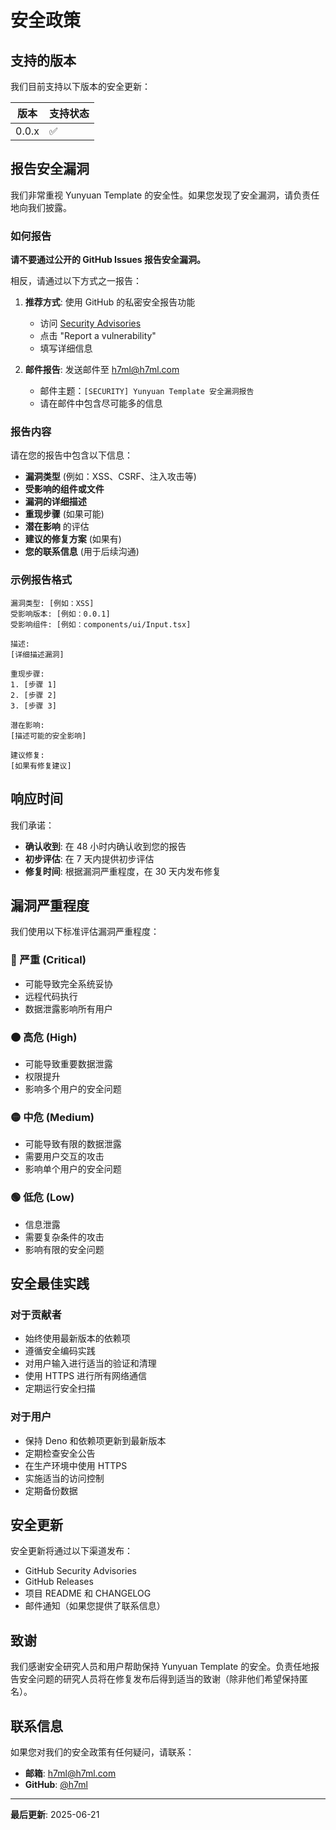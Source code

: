 # 安全政策

## 支持的版本

我们目前支持以下版本的安全更新：

| 版本  | 支持状态 |
| ----- | -------- |
| 0.0.x | ✅       |

## 报告安全漏洞

我们非常重视 Yunyuan Template
的安全性。如果您发现了安全漏洞，请负责任地向我们披露。

### 如何报告

**请不要通过公开的 GitHub Issues 报告安全漏洞。**

相反，请通过以下方式之一报告：

1. **推荐方式**: 使用 GitHub 的私密安全报告功能

   - 访问
     [Security Advisories](https://github.com/dext7r/Yunyuan/security/advisories/new)
   - 点击 "Report a vulnerability"
   - 填写详细信息

2. **邮件报告**: 发送邮件至 h7ml@h7ml.com
   - 邮件主题：`[SECURITY] Yunyuan Template 安全漏洞报告`
   - 请在邮件中包含尽可能多的信息

### 报告内容

请在您的报告中包含以下信息：

- **漏洞类型** (例如：XSS、CSRF、注入攻击等)
- **受影响的组件或文件**
- **漏洞的详细描述**
- **重现步骤** (如果可能)
- **潜在影响** 的评估
- **建议的修复方案** (如果有)
- **您的联系信息** (用于后续沟通)

### 示例报告格式

```
漏洞类型: [例如：XSS]
受影响版本: [例如：0.0.1]
受影响组件: [例如：components/ui/Input.tsx]

描述:
[详细描述漏洞]

重现步骤:
1. [步骤 1]
2. [步骤 2]
3. [步骤 3]

潜在影响:
[描述可能的安全影响]

建议修复:
[如果有修复建议]
```

## 响应时间

我们承诺：

- **确认收到**: 在 48 小时内确认收到您的报告
- **初步评估**: 在 7 天内提供初步评估
- **修复时间**: 根据漏洞严重程度，在 30 天内发布修复

## 漏洞严重程度

我们使用以下标准评估漏洞严重程度：

### 🔴 严重 (Critical)

- 可能导致完全系统妥协
- 远程代码执行
- 数据泄露影响所有用户

### 🟠 高危 (High)

- 可能导致重要数据泄露
- 权限提升
- 影响多个用户的安全问题

### 🟡 中危 (Medium)

- 可能导致有限的数据泄露
- 需要用户交互的攻击
- 影响单个用户的安全问题

### 🟢 低危 (Low)

- 信息泄露
- 需要复杂条件的攻击
- 影响有限的安全问题

## 安全最佳实践

### 对于贡献者

- 始终使用最新版本的依赖项
- 遵循安全编码实践
- 对用户输入进行适当的验证和清理
- 使用 HTTPS 进行所有网络通信
- 定期运行安全扫描

### 对于用户

- 保持 Deno 和依赖项更新到最新版本
- 定期检查安全公告
- 在生产环境中使用 HTTPS
- 实施适当的访问控制
- 定期备份数据

## 安全更新

安全更新将通过以下渠道发布：

- GitHub Security Advisories
- GitHub Releases
- 项目 README 和 CHANGELOG
- 邮件通知（如果您提供了联系信息）

## 致谢

我们感谢安全研究人员和用户帮助保持 Yunyuan Template
的安全。负责任地报告安全问题的研究人员将在修复发布后得到适当的致谢（除非他们希望保持匿名）。

## 联系信息

如果您对我们的安全政策有任何疑问，请联系：

- **邮箱**: h7ml@h7ml.com
- **GitHub**: [@h7ml](https://github.com/h7ml)

---

**最后更新**: 2025-06-21
